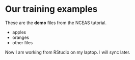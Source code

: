 # Our training examples

These are the **demo** files from the NCEAS tutorial.

- apples
- oranges
- other files

Now I am working from RStudio on my laptop. I will sync later.
